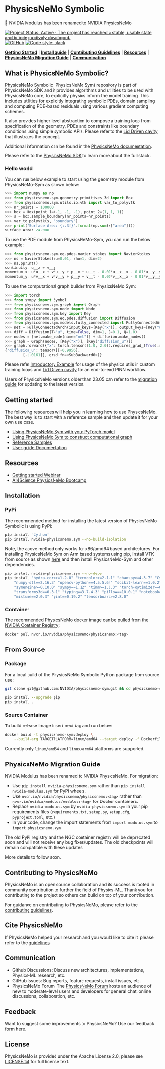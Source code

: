# PhysicsNeMo Symbolic

<!-- markdownlint-disable -->

📝 NVIDIA Modulus has been renamed to NVIDIA PhysicsNeMo

[![Project Status: Active - The project has reached a stable, usable state and is being actively developed.](https://www.repostatus.org/badges/latest/active.svg)](https://www.repostatus.org/#active)
[![GitHub](https://img.shields.io/github/license/NVIDIA/physicsnemo)](https://github.com/NVIDIA/physicsnemo/blob/master/LICENSE.txt)
[![Code style: black](https://img.shields.io/badge/code%20style-black-000000.svg)](https://github.com/psf/black)
<!-- markdownlint-enable -->
[**Getting Started**](#getting-started)
| [**Install guide**](#installation)
| [**Contributing Guidelines**](#contributing-to-physicsnemo)
| [**Resources**](#resources)
| [**PhysicsNeMo Migration Guide**](#physicsnemo-migration-guide)
| [**Communication**](#communication)

## What is PhysicsNeMo Symbolic?

PhysicsNeMo Symbolic (PhysicsNeMo Sym) repository is part of PhysicsNeMo SDK and it provides
algorithms and utilities to be used with PhysicsNeMo core, to explicitly physics inform the
model training. This includes utilities for explicitly integrating symbolic PDEs,
domain sampling and computing PDE-based residuals using various gradient computing schemes.

It also provides higher level abstraction to compose a training loop from specification
of the geometry, PDEs and constraints like boundary conditions using simple symbolic APIs.
Please refer to the
[Lid Driven cavity](https://docs.nvidia.com/deeplearning/physicsnemo/physicsnemo-sym/user_guide/basics/lid_driven_cavity_flow.html)
that illustrates the concept.

Additional information can be found in the
[PhysicsNeMo documentation](https://docs.nvidia.com/physicsnemo/index.html#sym).

Please refer to the [PhysicsNeMo SDK](https://github.com/NVIDIA/physicsnemo/blob/main/README.md)
to learn more about the full stack.

### Hello world

You can run below example to start using the geometry module from PhysicsNeMo-Sym as shown
below:

```python
>>> import numpy as np
>>> from physicsnemo.sym.geometry.primitives_3d import Box
>>> from physicsnemo.sym.utils.io.vtk import var_to_polyvtk
>>> nr_points = 100000
>>> box = Box(point_1=(-1, -1, -1), point_2=(1, 1, 1))
>>> s = box.sample_boundary(nr_points=nr_points)
>>> var_to_polyvtk(s, "boundary")
>>> print("Surface Area: {:.3f}".format(np.sum(s["area"])))
Surface Area: 24.000
```

To use the PDE module from PhysicsNeMo-Sym, you can run the below example:

```python
>>> from physicsnemo.sym.eq.pdes.navier_stokes import NavierStokes
>>> ns = NavierStokes(nu=0.01, rho=1, dim=2)
>>> ns.pprint()
continuity: u__x + v__y
momentum_x: u*u__x + v*u__y + p__x + u__t - 0.01*u__x__x - 0.01*u__y__y
momentum_y: u*v__x + v*v__y + p__y + v__t - 0.01*v__x__x - 0.01*v__y__y
```

To use the computational graph builder from PhysicsNeMo Sym:
<!-- markdownlint-disable -->
```python
>>> import torch
>>> from sympy import Symbol
>>> from physicsnemo.sym.graph import Graph
>>> from physicsnemo.sym.node import Node
>>> from physicsnemo.sym.key import Key
>>> from physicsnemo.sym.eq.pdes.diffusion import Diffusion
>>> from physicsnemo.sym.models.fully_connected import FullyConnectedArch
>>> net = FullyConnectedArch(input_keys=[Key("x")], output_keys=[Key("u")], nr_layers=3, layer_size=32)
>>> diff = Diffusion(T="u", time=False, dim=1, D=0.1, Q=1.0)
>>> nodes = [net.make_node(name="net")] + diffusion.make_nodes()
>>> graph = Graph(nodes, [Key("x")], [Key("diffusion_u")])
>>> graph.forward({"x": torch.tensor([1.0, 2.0]).requires_grad_(True).reshape(-1, 1)})
{'diffusion_u': tensor([[-0.9956],
        [-1.0161]], grad_fn=<SubBackward0>)}
```
<!-- markdownlint-enable -->

Please refer [Introductory Example](https://github.com/NVIDIA/physicsnemo/tree/main/examples/cfd/darcy_physics_informed)
for usage of the physics utils in custom training loops and
[Lid Driven cavity](https://docs.nvidia.com/deeplearning/physicsnemo/physicsnemo-sym/user_guide/basics/lid_driven_cavity_flow.html)
for an end-to-end PINN workflow.

Users of PhysicsNeMo versions older than 23.05 can refer to the
[migration guide](https://docs.nvidia.com/deeplearning/physicsnemo/migration-guide/index.html)
for updating to the latest version.

## Getting started

The following resources will help you in learning how to use PhysicsNeMo. The best way
is to start with a reference sample and then update it for your own use case.

- [Using PhysicsNeMo Sym with your PyTorch model](https://github.com/NVIDIA/physicsnemo/tree/main/examples/cfd/darcy_physics_informed)
- [Using PhysicsNeMo Sym to construct computational graph](https://docs.nvidia.com/deeplearning/physicsnemo/physicsnemo-sym/user_guide/basics/physicsnemo_overview.html)
- [Reference Samples](https://github.com/NVIDIA/physicsnemo-sym/blob/main/examples/README.md)
- [User guide Documentation](https://docs.nvidia.com/deeplearning/physicsnemo/physicsnemo-sym/index.html)

## Resources

- [Getting started Webinar](https://www.nvidia.com/en-us/on-demand/session/gtc24-dlit61460/?playlistId=playList-bd07f4dc-1397-4783-a959-65cec79aa985)
- [AI4Science PhysicsNeMo Bootcamp](https://github.com/openhackathons-org/End-to-End-AI-for-Science)

## Installation

### PyPi

The recommended method for installing the latest version of PhysicsNeMo Symbolic is
using PyPi:

```bash
pip install "Cython"
pip install nvidia-physicsnemo.sym --no-build-isolation
```

Note, the above method only works for x86/amd64 based architectures. For installing
PhysicsNeMo Sym on Arm based systems using pip,
Install VTK from source as shown
[here](https://gitlab.kitware.com/vtk/vtk/-/blob/v9.2.6/Documentation/dev/build.md?ref_type=tags#python-wheels)
and then install PhysicsNeMo-Sym and other dependencies.

```bash
pip install nvidia-physicsnemo.sym --no-deps
pip install "hydra-core>=1.2.0" "termcolor>=2.1.1" "chaospy>=4.3.7" "Cython==0.29.28" \
    "numpy-stl==2.16.3" "opencv-python==4.5.5.64" "scikit-learn==1.0.2" \
    "symengine>=0.10.0" "sympy==1.12" "timm>=1.0.3" "torch-optimizer==0.3.0" \
    "transforms3d==0.3.1" "typing==3.7.4.3" "pillow==10.0.1" "notebook==6.4.12" \
    "mistune==2.0.3" "pint==0.19.2" "tensorboard>=2.8.0"
```

### Container

The recommended PhysicsNeMo docker image can be pulled from the
[NVIDIA Container Registry](https://catalog.ngc.nvidia.com/orgs/nvidia/teams/physicsnemo/containers/physicsnemo):

```bash
docker pull nvcr.io/nvidia/physicsnemo/physicsnemo:<tag>
```

## From Source

### Package

For a local build of the PhysicsNeMo Symbolic Python package from source use:

```Bash
git clone git@github.com:NVIDIA/physicsnemo-sym.git && cd physicsnemo-sym

pip install --upgrade pip
pip install .
```

### Source Container

To build release image insert next tag and run below:

```bash
docker build -t physicsnemo-sym:deploy \
    --build-arg TARGETPLATFORM=linux/amd64 --target deploy -f Dockerfile .
```

Currently only `linux/amd64` and `linux/arm64` platforms are supported.

## PhysicsNeMo Migration Guide

NVIDIA Modulus has been renamed to NVIDIA PhysicsNeMo. For migration:

- Use `pip install nvidia-physicsnemo.sym` rather than
  `pip install nvidia-modulus.sym` for PyPi wheels.
- Use `nvcr.io/nvidia/physicsnemo/physicsnemo:<tag>` rather than
  `nvcr.io/nvidia/modulus/modulus:<tag>` for Docker containers.
- Replace `nvidia-modulus.sym` by `nvidia-physicsnemo.sym` in your pip requirements
  files (`requirements.txt`, `setup.py`, `setup.cfg`, `pyproject.toml`, etc.)
- In your code, change the import statements from `import modulus.sym` to
  `import physicsnemo.sym`

The old PyPi registry and the NGC container registry will be deprecated soon
and will not receive any bug fixes/updates. The old checkpoints will remain
compatible with these updates.

More details to follow soon.

## Contributing to PhysicsNeMo

PhysicsNeMo is an open source collaboration and its success is rooted in community
contribution to further the field of Physics-ML. Thank you for contributing to the
project so others can build on top of your contribution.

For guidance on contributing to PhysicsNeMo, please refer to the
[contributing guidelines](CONTRIBUTING.md).

## Cite PhysicsNeMo

If PhysicsNeMo helped your research and you would like to cite it, please refer to the
[guidelines](https://github.com/NVIDIA/physicsnemo/blob/main/CITATION.cff)

## Communication

- Github Discussions: Discuss new architectures, implementations, Physics-ML research, etc.
- GitHub Issues: Bug reports, feature requests, install issues, etc.
- PhysicsNeMo Forum: The [PhysicsNeMo Forum](https://forums.developer.nvidia.com/t/welcome-to-the-physicsnemo-ml-model-framework-forum/178556)
hosts an audience of new to moderate-level users and developers for general chat, online
discussions, collaboration, etc.

## Feedback

Want to suggest some improvements to PhysicsNeMo? Use our feedback form
[here](https://docs.google.com/forms/d/e/1FAIpQLSfX4zZ0Lp7MMxzi3xqvzX4IQDdWbkNh5H_a_clzIhclE2oSBQ/viewform?usp=sf_link).

## License

PhysicsNeMo is provided under the Apache License 2.0, please see [LICENSE.txt](./LICENSE.txt)
for full license text.
